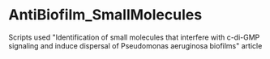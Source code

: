 # AntiBiofilm_SmallMolecules
Scripts used "Identification of small molecules that interfere with c-di-GMP signaling and induce dispersal of Pseudomonas aeruginosa biofilms" article
